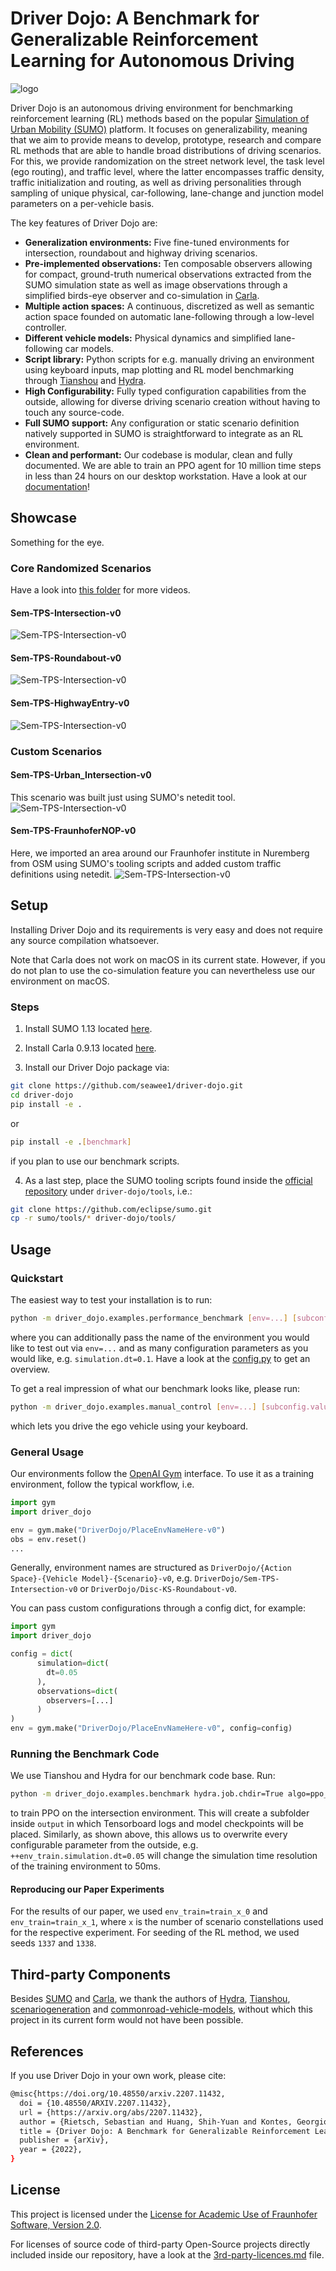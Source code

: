 # Driver Dojo: A Benchmark for Generalizable Reinforcement Learning for Autonomous Driving
![logo](./media/logo/logo.gif)


Driver Dojo is an autonomous driving environment for benchmarking reinforcement learning (RL) methods based on the popular [Simulation of Urban Mobility (SUMO)](https://www.eclipse.org/sumo/) platform. 
It focuses on generalizability, meaning that we aim to provide means to develop, prototype, research and compare RL methods that are able to handle broad distributions of driving scenarios.
For this, we provide randomization on the street network level, the task level (ego routing), and traffic level, where the latter encompasses traffic density, traffic initialization and routing, as well as driving personalities through sampling of unique physical, car-following, lane-change and junction model parameters on a per-vehicle basis.

The key features of Driver Dojo are:
- **Generalization environments:** Five fine-tuned environments for intersection, roundabout and highway driving scenarios.
- **Pre-implemented observations:** Ten composable observers allowing for compact, ground-truth numerical observations extracted from the SUMO simulation state as well as image observations through a simplified birds-eye observer and co-simulation in [Carla](https://carla.org/).
- **Multiple action spaces:** A continuous, discretized as well as semantic action space founded on automatic lane-following through a low-level controller.
- **Different vehicle models:** Physical dynamics and simplified lane-following car models.
- **Script library:** Python scripts for e.g. manually driving an environment using keyboard inputs, map plotting and RL model benchmarking through [Tianshou](https://github.com/thu-ml/tianshou) and [Hydra](https://github.com/facebookresearch/hydra.git).
- **High Configurability:** Fully typed configuration capabilities from the outside, allowing for diverse driving scenario creation without having to touch any source-code.
- **Full SUMO support:** Any configuration or static scenario definition natively supported in SUMO is straightforward to integrate as an RL environment.
- **Clean and performant:** Our codebase is modular, clean and fully documented. We are able to train an PPO agent for 10 million time steps in less than 24 hours on our desktop workstation. Have a look at our [documentation](https://driver-dojo.readthedocs.io/en/latest/?)!

## Showcase
Something for the eye.
### Core Randomized Scenarios
Have a look into [this folder](media/showcase-videos/) for more videos.
#### Sem-TPS-Intersection-v0 
![Sem-TPS-Intersection-v0](media/showcase-videos/intersection-showcase.gif)
#### Sem-TPS-Roundabout-v0 
![Sem-TPS-Intersection-v0](media/showcase-videos/roundabout-showcase.gif)
#### Sem-TPS-HighwayEntry-v0 
![Sem-TPS-Intersection-v0](media/showcase-videos/highwayentry-showcase.gif)

### Custom Scenarios
#### Sem-TPS-Urban_Intersection-v0
This scenario was built just using SUMO's netedit tool.
![Sem-TPS-Intersection-v0](media/showcase-videos/urbanintersection-showcase.gif)
#### Sem-TPS-FraunhoferNOP-v0
Here, we imported an area around our Fraunhofer institute in Nuremberg from OSM using SUMO's tooling scripts and added custom traffic definitions using netedit.
![Sem-TPS-Intersection-v0](media/showcase-videos/fraunhofernop-showcase.gif)
## Setup
Installing Driver Dojo and its requirements is very easy and does not require any source compilation whatsoever. 

Note that Carla does not work on macOS in its current state. However, if you do not plan to use the co-simulation feature you can nevertheless use our environment on macOS.

### Steps
1. Install SUMO 1.13 located [here](https://github.com/metadriverse/metadrive).

2. Install Carla 0.9.13 located [here](https://carla.org/).

3. Install our Driver Dojo package via:
```bash
git clone https://github.com/seawee1/driver-dojo.git
cd driver-dojo
pip install -e .
```
or
```bash
pip install -e .[benchmark]
```
if you plan to use our benchmark scripts.

4. As a last step, place the SUMO tooling scripts found inside the [official repository](https://github.com/eclipse/sumo/tree/v1_13_0/tools) under ```driver-dojo/tools```, i.e.:
```bash
git clone https://github.com/eclipse/sumo.git
cp -r sumo/tools/* driver-dojo/tools/
```

## Usage
### Quickstart
The easiest way to test your installation is to run:

```bash
python -m driver_dojo.examples.performance_benchmark [env=...] [subconfig.value=...]
```

where you can additionally pass the name of the environment you would like to test out via ```env=...``` and as many configuration parameters as you would like, e.g. ```simulation.dt=0.1```. Have a look at the [config.py](driver_dojo/core/config.py) to get an overview.

To get a real impression of what our benchmark looks like, please run:

```bash
python -m driver_dojo.examples.manual_control [env=...] [subconfig.value=...]
```

which lets you drive the ego vehicle using your keyboard.

### General Usage
Our environments follow the [OpenAI Gym](https://github.com/openai/gym) interface. To use it as a training environment, follow the typical workflow, i.e.
```python
import gym
import driver_dojo

env = gym.make("DriverDojo/PlaceEnvNameHere-v0")
obs = env.reset()
...
```
Generally, environment names are structured as ```DriverDojo/{Action Space}-{Vehicle Model}-{Scenario}-v0```, e.g. ```DriverDojo/Sem-TPS-Intersection-v0``` or ```DriverDojo/Disc-KS-Roundabout-v0```.

You can pass custom configurations through a config dict, for example: 
```python
import gym
import driver_dojo

config = dict(
      simulation=dict(
        dt=0.05
      ),
      observations=dict(
        observers=[...]
      )
)
env = gym.make("DriverDojo/PlaceEnvNameHere-v0", config=config)
```

### Running the Benchmark Code
We use Tianshou and Hydra for our benchmark code base. Run:
```bash
python -m driver_dojo.examples.benchmark hydra.job.chdir=True algo=ppo_numeric obs=default env="DriverDojo/Sem-TPS-Intersection-v0"
```
to train PPO on the intersection environment. This will create a subfolder inside ```output``` in which Tensorboard logs and model checkpoints will be placed.
Similarly, as shown above, this allows us to overwrite every configurable parameter from the outside, e.g. ```++env_train.simulation.dt=0.05``` will change the simulation time resolution of the training environment to 50ms.

#### Reproducing our Paper Experiments
For the results of our paper, we used ```env_train=train_x_0``` and ```env_train=train_x_1```, where ```x``` is the number of scenario constellations used for the respective experiment. For seeding of the RL method, we used seeds ```1337``` and ```1338```.
## Third-party Components
Besides [SUMO](https://www.eclipse.org/sumo/) and [Carla](https://carla.org/), we thank the authors of [Hydra](https://github.com/facebookresearch/hydra), [Tianshou](https://github.com/thu-ml/tianshou), [scenariogeneration](https://github.com/pyoscx/scenariogeneration) and [commonroad-vehicle-models](https://gitlab.lrz.de/tum-cps/commonroad-vehicle-models), without which this project in its current form would not have been possible.

## References
If you use Driver Dojo in your own work, please cite:
```bash
@misc{https://doi.org/10.48550/arxiv.2207.11432,
  doi = {10.48550/ARXIV.2207.11432},
  url = {https://arxiv.org/abs/2207.11432},
  author = {Rietsch, Sebastian and Huang, Shih-Yuan and Kontes, Georgios and Plinge, Axel and Mutschler, Christopher},
  title = {Driver Dojo: A Benchmark for Generalizable Reinforcement Learning for Autonomous Driving},
  publisher = {arXiv},
  year = {2022},
}
```
## License
This project is licensed under the [License for Academic Use of Fraunhofer Software, Version 2.0](LICENSE.txt).

For licenses of source code of third-party Open-Source projects directly included inside our repository, have a look at the [3rd-party-licences.md](3rd-party-licenses.md) file.
